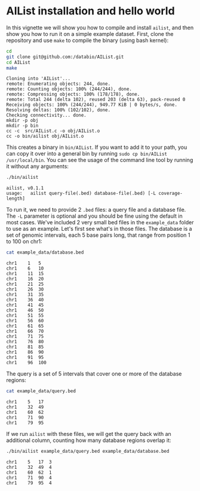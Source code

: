 
# AIList installation and hello world

In this vignette we will show you how to compile and install `ailist`, and then show you how to run it on a simple example dataset. First, clone the repository and use `make` to compile the binary (using bash kernel):


```bash
cd
git clone git@github.com:/databio/AIList.git
cd AIList
make
```

```.output
Cloning into 'AIList'...
remote: Enumerating objects: 244, done.        
remote: Counting objects: 100% (244/244), done.        
remote: Compressing objects: 100% (178/178), done.        
remote: Total 244 (delta 102), reused 203 (delta 63), pack-reused 0        
Receiving objects: 100% (244/244), 949.77 KiB | 0 bytes/s, done.
Resolving deltas: 100% (102/102), done.
Checking connectivity... done.
mkdir -p obj
mkdir -p bin
cc -c  src/AIList.c -o obj/AIList.o 
cc -o bin/ailist obj/AIList.o

```

This creates a binary in `bin/AIList`. If you want to add it to your path, you can copy it over into a general bin by running `sudo cp bin/AIList /usr/local/bin`. You can see the usage of the command line tool by running it without any arguments:


```bash
./bin/ailist
```

```.output
ailist, v0.1.1
usage:   ailist query-file(.bed) database-file(.bed) [-L coverage-length] 

```

To run it, we need to provide 2 `.bed` files: a query file and a database file. The `-L` parameter is optional and you 
should be fine using the default in most cases. We've included 2 very small bed files in the `example_data` folder to use as an example. Let's first see what's in those files. The database is a set of genomic intervals, each 5 base pairs long, that range from position 1 to 100 on chr1:


```bash
cat example_data/database.bed
```

```.output
chr1	1	5	
chr1	6	10	
chr1	11	15	
chr1	16	20	
chr1	21	25	
chr1	26	30	
chr1	31	35	
chr1	36	40	
chr1	41	45	
chr1	46	50	
chr1	51	55	
chr1	56	60	
chr1	61	65	
chr1	66	70	
chr1	71	75	
chr1	76	80	
chr1	81	85	
chr1	86	90	
chr1	91	95	
chr1	96	100

```

The query is a set of 5 intervals that cover one or more of the database regions:


```bash
cat example_data/query.bed
```

```.output
chr1	5	17
chr1	32	49
chr1	60	62
chr1	71	90
chr1	79	95

```

If we run `ailist` with these files, we will get the query back with an additional column, counting how many database regions overlap it:


```bash
./bin/ailist example_data/query.bed example_data/database.bed
```

```.output
chr1	5	17	3
chr1	32	49	4
chr1	60	62	1
chr1	71	90	4
chr1	79	95	4

```
